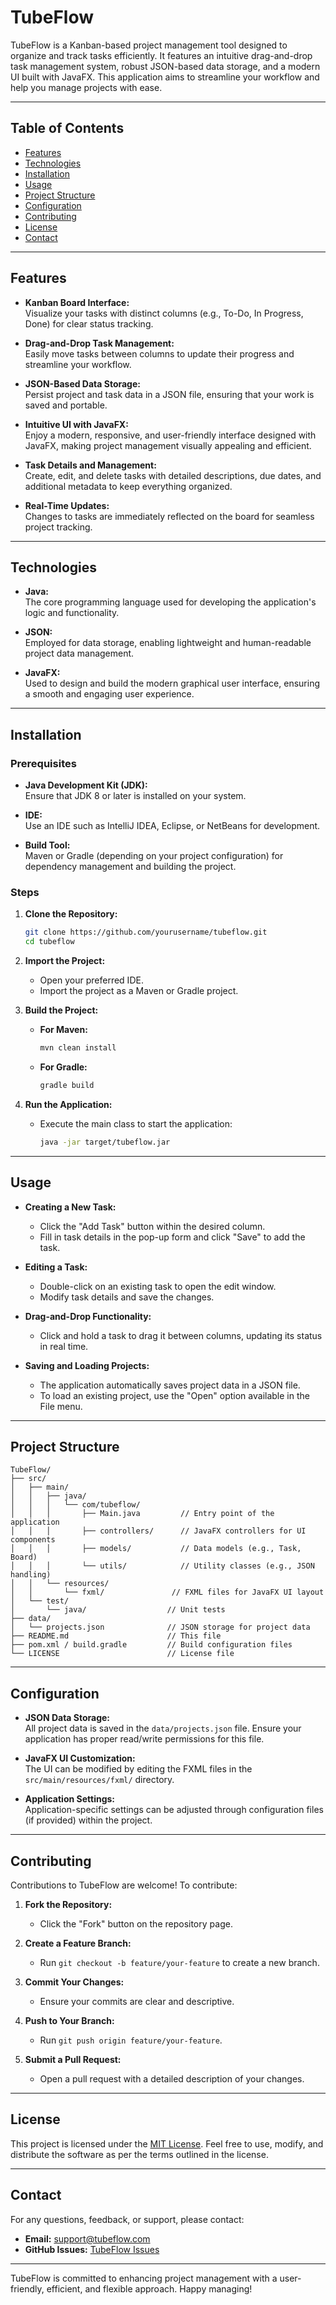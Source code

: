 # TubeFlow

TubeFlow is a Kanban-based project management tool designed to organize and track tasks efficiently. It features an intuitive drag-and-drop task management system, robust JSON-based data storage, and a modern UI built with JavaFX. This application aims to streamline your workflow and help you manage projects with ease.

---

## Table of Contents

- [Features](#features)
- [Technologies](#technologies)
- [Installation](#installation)
- [Usage](#usage)
- [Project Structure](#project-structure)
- [Configuration](#configuration)
- [Contributing](#contributing)
- [License](#license)
- [Contact](#contact)

---

## Features

- **Kanban Board Interface:**  
  Visualize your tasks with distinct columns (e.g., To-Do, In Progress, Done) for clear status tracking.

- **Drag-and-Drop Task Management:**  
  Easily move tasks between columns to update their progress and streamline your workflow.

- **JSON-Based Data Storage:**  
  Persist project and task data in a JSON file, ensuring that your work is saved and portable.

- **Intuitive UI with JavaFX:**  
  Enjoy a modern, responsive, and user-friendly interface designed with JavaFX, making project management visually appealing and efficient.

- **Task Details and Management:**  
  Create, edit, and delete tasks with detailed descriptions, due dates, and additional metadata to keep everything organized.

- **Real-Time Updates:**  
  Changes to tasks are immediately reflected on the board for seamless project tracking.

---

## Technologies

- **Java:**  
  The core programming language used for developing the application's logic and functionality.

- **JSON:**  
  Employed for data storage, enabling lightweight and human-readable project data management.

- **JavaFX:**  
  Used to design and build the modern graphical user interface, ensuring a smooth and engaging user experience.

---

## Installation

### Prerequisites

- **Java Development Kit (JDK):**  
  Ensure that JDK 8 or later is installed on your system.

- **IDE:**  
  Use an IDE such as IntelliJ IDEA, Eclipse, or NetBeans for development.

- **Build Tool:**  
  Maven or Gradle (depending on your project configuration) for dependency management and building the project.

### Steps

1. **Clone the Repository:**

   ```bash
   git clone https://github.com/yourusername/tubeflow.git
   cd tubeflow
   ```

2. **Import the Project:**
   - Open your preferred IDE.
   - Import the project as a Maven or Gradle project.

3. **Build the Project:**
   - **For Maven:**
     ```bash
     mvn clean install
     ```
   - **For Gradle:**
     ```bash
     gradle build
     ```

4. **Run the Application:**
   - Execute the main class to start the application:
     ```bash
     java -jar target/tubeflow.jar
     ```

---

## Usage

- **Creating a New Task:**
  - Click the "Add Task" button within the desired column.
  - Fill in task details in the pop-up form and click "Save" to add the task.

- **Editing a Task:**
  - Double-click on an existing task to open the edit window.
  - Modify task details and save the changes.

- **Drag-and-Drop Functionality:**
  - Click and hold a task to drag it between columns, updating its status in real time.

- **Saving and Loading Projects:**
  - The application automatically saves project data in a JSON file.
  - To load an existing project, use the "Open" option available in the File menu.

---

## Project Structure

```
TubeFlow/
├── src/
│   ├── main/
│   │   ├── java/
│   │   │   └── com/tubeflow/
│   │   │       ├── Main.java         // Entry point of the application
│   │   │       ├── controllers/      // JavaFX controllers for UI components
│   │   │       ├── models/           // Data models (e.g., Task, Board)
│   │   │       └── utils/            // Utility classes (e.g., JSON handling)
│   │   └── resources/
│   │       └── fxml/               // FXML files for JavaFX UI layout
│   └── test/
│       └── java/                  // Unit tests
├── data/
│   └── projects.json              // JSON storage for project data
├── README.md                      // This file
├── pom.xml / build.gradle         // Build configuration files
└── LICENSE                        // License file
```

---

## Configuration

- **JSON Data Storage:**  
  All project data is saved in the `data/projects.json` file. Ensure your application has proper read/write permissions for this file.

- **JavaFX UI Customization:**  
  The UI can be modified by editing the FXML files in the `src/main/resources/fxml/` directory.

- **Application Settings:**  
  Application-specific settings can be adjusted through configuration files (if provided) within the project.

---

## Contributing

Contributions to TubeFlow are welcome! To contribute:

1. **Fork the Repository:**
   - Click the "Fork" button on the repository page.

2. **Create a Feature Branch:**
   - Run `git checkout -b feature/your-feature` to create a new branch.

3. **Commit Your Changes:**
   - Ensure your commits are clear and descriptive.

4. **Push to Your Branch:**
   - Run `git push origin feature/your-feature`.

5. **Submit a Pull Request:**
   - Open a pull request with a detailed description of your changes.

---

## License

This project is licensed under the [MIT License](LICENSE). Feel free to use, modify, and distribute the software as per the terms outlined in the license.

---

## Contact

For any questions, feedback, or support, please contact:

- **Email:** support@tubeflow.com
- **GitHub Issues:** [TubeFlow Issues](https://github.com/yourusername/tubeflow/issues)

---

TubeFlow is committed to enhancing project management with a user-friendly, efficient, and flexible approach. Happy managing!
